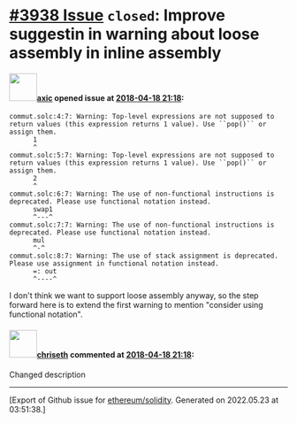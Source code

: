 # [\#3938 Issue](https://github.com/ethereum/solidity/issues/3938) `closed`: Improve suggestin in warning about loose assembly in inline assembly

#### <img src="https://avatars.githubusercontent.com/u/20340?v=4" width="50">[axic](https://github.com/axic) opened issue at [2018-04-18 21:18](https://github.com/ethereum/solidity/issues/3938):

```
commut.solc:4:7: Warning: Top-level expressions are not supposed to return values (this expression returns 1 value). Use ``pop()`` or assign them.
      1
      ^
commut.solc:5:7: Warning: Top-level expressions are not supposed to return values (this expression returns 1 value). Use ``pop()`` or assign them.
      2
      ^
commut.solc:6:7: Warning: The use of non-functional instructions is deprecated. Please use functional notation instead.
      swap1
      ^---^
commut.solc:7:7: Warning: The use of non-functional instructions is deprecated. Please use functional notation instead.
      mul
      ^-^
commut.solc:8:7: Warning: The use of stack assignment is deprecated. Please use assignment in functional notation instead.
      =: out
      ^----^
```

I don't think we want to support loose assembly anyway, so the step forward here is to extend the first warning to mention "consider using functional notation".

#### <img src="https://avatars.githubusercontent.com/u/9073706?v=4" width="50">[chriseth](https://github.com/chriseth) commented at [2018-04-18 21:18](https://github.com/ethereum/solidity/issues/3938#issuecomment-382558859):

Changed description


-------------------------------------------------------------------------------



[Export of Github issue for [ethereum/solidity](https://github.com/ethereum/solidity). Generated on 2022.05.23 at 03:51:38.]
